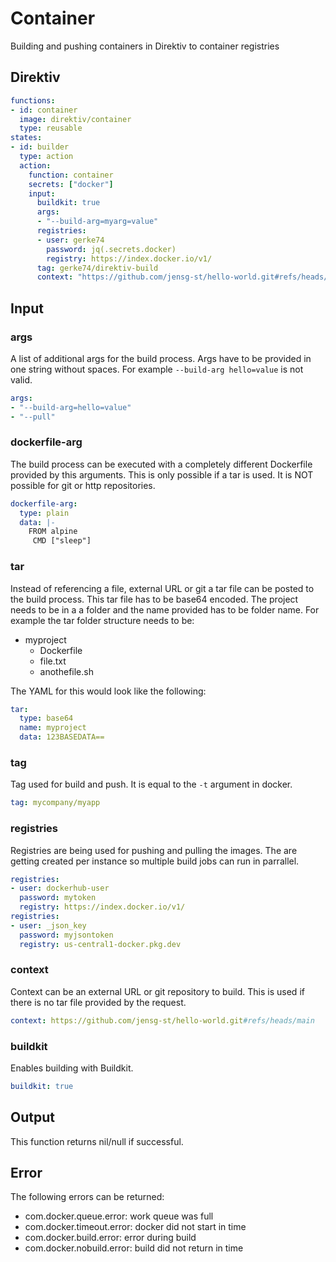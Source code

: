 # Container

Building and pushing containers in Direktiv to container registries

## Direktiv
```yaml
functions:
- id: container
  image: direktiv/container
  type: reusable
states:
- id: builder 
  type: action
  action:
    function: container
    secrets: ["docker"]
    input: 
      buildkit: true
      args:
      - "--build-arg=myarg=value"
      registries:
      - user: gerke74
        password: jq(.secrets.docker)
        registry: https://index.docker.io/v1/
      tag: gerke74/direktiv-build
      context: "https://github.com/jensg-st/hello-world.git#refs/heads/main"
```

## Input

### args

A list of additional args for the build process. Args have to be provided in one string without spaces. For example `--build-arg hello=value` is not valid.

```yaml
args:
- "--build-arg=hello=value"
- "--pull"
```

### dockerfile-arg

The build process can be executed with a completely different Dockerfile provided by this arguments. This is only possible if a tar is used. It is NOT possible for git or http repositories.

```yaml
dockerfile-arg:
  type: plain
  data: |-
    FROM alpine
     CMD ["sleep"]
```

### tar

Instead of referencing a file, external URL or git a tar file can be posted to the build process. This tar file has to be base64 encoded. The project needs to be in a a folder and the name provided has to be folder name. For example the tar folder structure needs to be:

- myproject
  - Dockerfile 
  - file.txt
  - anothefile.sh

The YAML for this would look like the following:

```yaml
tar:
  type: base64
  name: myproject
  data: 123BASEDATA==
```

### tag

Tag used for build and push. It is equal to the `-t` argument in docker. 

```yaml
tag: mycompany/myapp
```

### registries

Registries are being used for pushing and pulling the images. The are getting created per instance so multiple build jobs can run in parrallel. 

```yaml
registries:
- user: dockerhub-user
  password: mytoken
  registry: https://index.docker.io/v1/
registries:
- user: _json_key
  password: myjsontoken
  registry: us-central1-docker.pkg.dev

```

### context

Context can be an external URL or git repository to build. This is used if there is no tar file provided by the request. 

```yaml
context: https://github.com/jensg-st/hello-world.git#refs/heads/main
```

### buildkit

Enables building with Buildkit. 

```yaml
buildkit: true
```

## Output

This function returns nil/null if successful.

## Error

The following errors can be returned:

- com.docker.queue.error: work queue was full
- com.docker.timeout.error: docker did not start in time
- com.docker.build.error: error during build
- com.docker.nobuild.error: build did not return in time

